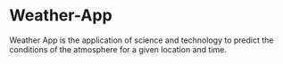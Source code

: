 # Weather-App
Weather App is the application of science and technology to predict the conditions of the atmosphere for a given location and time.

